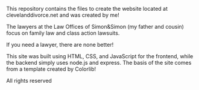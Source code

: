 This repository contains the files to create the website located at clevelanddivorce.net and was created by me!

The lawyers at the Law Offices of Simon&Simon (my father and cousin) focus on family law and class action lawsuits. 

If you need a lawyer, there are none better!

This site was built using HTML, CSS, and JavaScript for the frontend, while the backend simply uses node.js and express. The basis of the site comes from a template created by Colorlib!

All rights reserved
 
